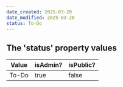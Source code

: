 ```yaml
---
date_created: 2025-03-20
date_modified: 2025-03-20
status: To-Do
---
```


## The 'status' property values


| Value | isAdmin? | isPublic? |
| ----- | -------- | --------- |
| To-Do | true     | false     |

